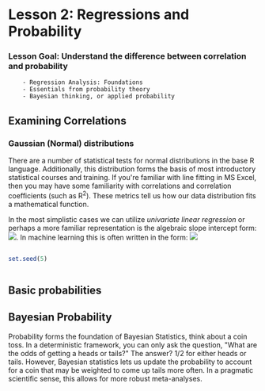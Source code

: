 # Lesson 2: Regressions and Probability

### Lesson Goal: Understand the difference between correlation and probability

        - Regression Analysis: Foundations
        - Essentials from probability theory
        - Bayesian thinking, or applied probability

## Examining Correlations



### Gaussian (Normal) distributions

There are a number of statistical tests for normal distributions in the base R language. Additionally, this distribution  forms the basis of most introductory statistical courses and training. If you're familiar with line fitting in MS Excel, then you may have some familiarity with correlations and correlation coefficients (such as R<sup>2</sup>). These metrics tell us how our data distribution fits a mathematical function.

In the most simplistic cases we can utilize _univariate linear regression_ or perhaps a more familiar representation is the algebraic slope intercept form: <img src="https://render.githubusercontent.com/render/math?math=y = mx %2B b">. In machine learning this is often written in the form: <img src="https://render.githubusercontent.com/render/math?math=h_{theta}(x) = theta_{0} %2B theta_{1}x"> 


```R

set.seed(5)



```

## Basic probabilities

## Bayesian Probability

Probability forms the foundation of Bayesian Statistics, think about a coin toss. In a deterministic framework, you can only ask the question, "What are the odds of getting a heads or tails?" The answer? 1/2 for either heads or tails. However, Bayesian statistics lets us update the probability to account for a coin that may be weighted to come up tails more often. In a pragmatic scientific sense, this allows for more robust meta-analyses.
